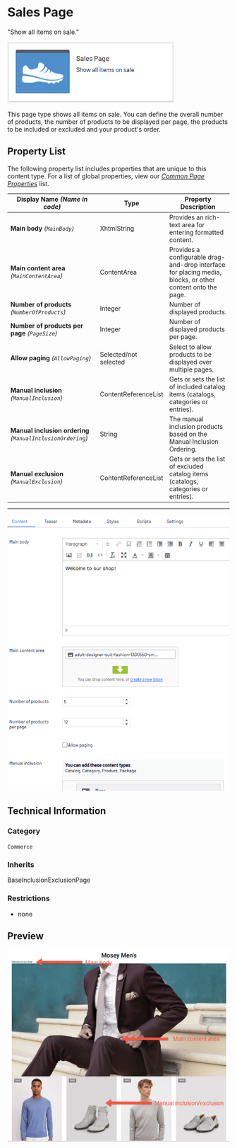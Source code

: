 # Sales Page
"Show all items on sale."

![Sales](Screenshots/Sales%20Page%20-%20icon.png)

This page type shows all items on sale. You can define the overall number of products, the number of products to be displayed per page, the products to be included or excluded and your product's order. 


## Property List
The following property list includes properties that are unique to this content type. For a list of global properties, view our [*Common Page  Properties*](../../Common%20Page%20Properties.md) list.

Display Name *(Name in code)* | Type | Property Description
--------------|------|---------------
**Main body** *(`MainBody`)* | XhtmlString | Provides an rich-text area for entering formatted content.
**Main content area** *(`MainContentArea`)* | ContentArea | Provides a configurable drag-and-drop interface for placing media, blocks, or other content onto the page.
**Number of products** *(`NumberOfProducts`)* | Integer | Number of displayed products.
**Number of products per page** *(`PageSize`)* | Integer | Number of displayed products per page.
**Allow paging** *(`AllowPaging`)* | Selected/not selected | Select to allow products to be displayed over multiple pages.
**Manual inclusion** *(`ManualInclusion`)* | ContentReferenceList | Gets or sets the list of included catalog items (catalogs, categories or entries).
**Manual inclusion ordering** *(`ManualInclusionOrdering`)* | String | The manual inclusion products based on the Manual Inclusion Ordering.
**Manual exclusion** *(`ManualExclusion`)* | ContentReferenceList | Gets or sets the list of excluded catalog items (catalogs, categories or entries).

** **
![Sales](Screenshots/Sales%20Page%20-%20Content%20tab.png)

## Technical Information

### Category
`Commerce`

### Inherits
BaseInclusionExclusionPage

### Restrictions
* none

## Preview
![Sales](Screenshots/Sales%20Page%20-%20Preview.png)
